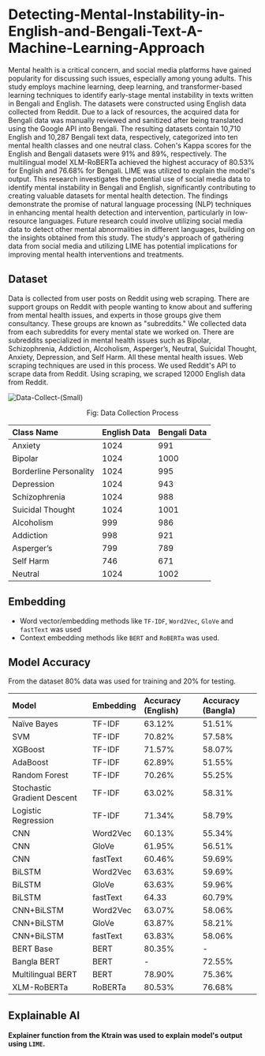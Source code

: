 # Detecting-Mental-Instability-in-English-and-Bengali-Text-A-Machine-Learning-Approach


Mental health is a critical concern, and social media platforms have gained popularity for discussing such issues, especially among young adults. This study employs machine learning, deep learning, and transformer-based learning techniques to identify early-stage mental instability in texts written in Bengali and English. The datasets were constructed using English data collected from Reddit. Due to a lack of resources, the acquired data for Bengali data was manually reviewed and sanitized after being translated using the Google API into Bengali. The resulting datasets contain 10,710 English and 10,287 Bengali text data, respectively, categorized into ten mental health classes and one neutral class. Cohen's Kappa scores for the English and Bengali datasets were 91\% and 89\%, respectively. The multilingual model XLM-RoBERTa achieved the highest accuracy of 80.53\% for English and 76.68\% for Bengali. LIME was utilized to explain the model's output. This research investigates the potential use of social media data to identify mental instability in Bengali and English, significantly contributing to creating valuable datasets for mental health detection. The findings demonstrate the promise of natural language processing (NLP) techniques in enhancing mental health detection and intervention, particularly in low-resource languages.
Future research could involve utilizing social media data to detect other mental abnormalities in different languages, building on the insights obtained from this study. The study's approach of gathering data from social media and utilizing LIME has potential implications for improving mental health interventions and treatments. 

## Dataset

Data is collected from user posts on Reddit using web scraping. There are support groups on Reddit with people wanting to know about and suffering from mental health issues, and experts in those groups give them consultancy. These groups are known as "subreddits." We collected data from each subreddits for every mental state we worked on. There are subreddits specialized in mental health issues such as Bipolar, Schizophrenia, Addiction, Alcoholism, Asperger’s, Neutral, Suicidal Thought, Anxiety, Depression, and Self Harm. All these mental health issues. Web scraping techniques are used in this process. We used Reddit's API to scrape data from Reddit. Using scraping, we scraped 12000 English data from Reddit.

![Data-Collect-(Small)](https://user-images.githubusercontent.com/74653056/236351754-7ea88bd7-b558-4336-a474-8e254f7224e4.png)

<p align="center">
Fig: Data Collection Process
</p>


| **Class Name** | **English Data** | **Bengali Data**
| :-------- | :------- | :------- 
| Anxiety | 1024 | 991
| Bipolar | 1024 | 1000
| Borderline Personality | 1024 | 995
| Depression | 1024 | 943
| Schizophrenia | 1024 | 988
| Suicidal Thought | 1024 | 1001
| Alcoholism | 999 | 986
| Addiction | 998 | 921
| Asperger’s | 799 | 789
| Self Harm | 746 | 671
| Neutral | 1024 | 1002


## Embedding

- Word vector/embedding methods like `TF-IDF`, `Word2Vec`, `GloVe` and `fastText` was used 
- Context embedding methods like `BERT` and `RoBERTa` was used. 


## Model Accuracy

From the dataset 80% data was used for training and 20% for testing.


| **Model** | **Embedding** | **Accuracy (English)** | **Accuracy (Bangla)**
| :-------- | :------- | :-------- | :------- 
| Naïve Bayes | TF-IDF | 63.12% | 51.51%
| SVM | TF-IDF | 70.82% | 57.58%
| XGBoost | TF-IDF | 71.57% | 58.07%
| AdaBoost | TF-IDF | 62.89% | 51.55%
| Random Forest | TF-IDF | 70.26% | 55.25%
| Stochastic Gradient Descent | TF-IDF | 63.02% | 58.31%
| Logistic Regression | TF-IDF | 71.34% | 58.79%
| CNN | Word2Vec | 60.13% | 55.34%
| CNN | GloVe | 61.95% | 56.51%
| CNN | fastText | 60.46% | 59.69%
| BiLSTM | Word2Vec | 63.63% | 59.69%
| BiLSTM | GloVe | 63.63% | 59.96%
| BiLSTM | fastText | 64.33| 60.79%
| CNN+BiLSTM | Word2Vec | 63.07% | 58.06%
| CNN+BiLSTM | GloVe | 63.87% | 58.21%
| CNN+BiLSTM | fastText | 63.83% | 58.06%
| BERT Base | BERT | 80.35% | -
| Bangla BERT | BERT | - | 72.55%
| Multilingual BERT | BERT | 78.90% | 75.36%
| XLM-RoBERTa | RoBERTa | 80.53% | 76.68%


## Explainable AI

#### Explainer function from the Ktrain was used to explain model's output using `LIME`. 



